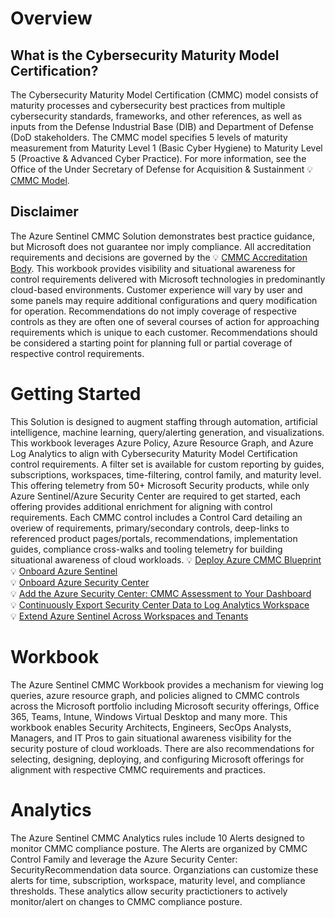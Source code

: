 # Overview
## What is the Cybersecurity Maturity Model Certification?
The Cybersecurity Maturity Model Certification (CMMC) model consists of maturity processes and cybersecurity best practices from multiple cybersecurity standards, frameworks, and other references, as well as inputs from the Defense Industrial Base (DIB) and Department of Defense (DoD stakeholders. The CMMC model specifies 5 levels of maturity measurement from Maturity Level 1 (Basic Cyber Hygiene) to Maturity Level 5 (Proactive & Advanced Cyber Practice). For more information, see the Office of the Under Secretary of Defense for Acquisition & Sustainment 💡[CMMC Model](https://www.acq.osd.mil/cmmc/draft.html).

## Disclaimer
The Azure Sentinel CMMC Solution demonstrates best practice guidance, but Microsoft does not guarantee nor imply compliance. All accreditation requirements and decisions are governed by the 💡 [CMMC Accreditation Body](https://www.cmmcab.org/c3pao-lp). This workbook provides visibility and situational awareness for control requirements delivered with Microsoft technologies in predominantly cloud-based environments. Customer experience will vary by user and some panels may require additional configurations and query modification for operation. Recommendations do not imply coverage of respective controls as they are often one of several courses of action for approaching requirements which is unique to each customer. Recommendations should be considered a starting point for planning full or partial coverage of respective control requirements. 

# Getting Started
This Solution is designed to augment staffing through automation, artificial intelligence, machine learning, query/alerting generation, and visualizations. This workbook leverages Azure Policy, Azure Resource Graph, and Azure Log Analytics to align with Cybersecurity Maturity Model Certification control requirements. A filter set is available for custom reporting by guides, subscriptions, workspaces, time-filtering, control family, and maturity level. This offering telemetry from 50+ Microsoft Security products, while only Azure Sentinel/Azure Security Center are required to get started, each offering provides additional enrichment for aligning with control requirements. Each CMMC control includes a Control Card detailing an overiew of requirements, primary/secondary controls, deep-links to referenced product pages/portals, recommendations, implementation guides, compliance cross-walks and tooling telemetry for building situational awareness of cloud workloads. 
💡 [Deploy Azure CMMC Blueprint](https://docs.microsoft.com/azure/governance/blueprints/samples/cmmc-l3)<br>
💡 [Onboard Azure Sentinel](https://docs.microsoft.com/azure/sentinel/quickstart-onboard)<br>
💡 [Onboard Azure Security Center](https://docs.microsoft.com/azure/security-center/security-center-get-started)<br>
💡 [Add the Azure Security Center: CMMC Assessment to Your Dashboard](https://docs.microsoft.com/azure/security-center/update-regulatory-compliance-packages#add-a-regulatory-standard-to-your-dashboard)<br>
💡 [Continuously Export Security Center Data to Log Analytics Workspace](https://docs.microsoft.com/azure/security-center/continuous-export)<br>
💡 [Extend Azure Sentinel Across Workspaces and Tenants](https://docs.microsoft.com/azure/sentinel/extend-sentinel-across-workspaces-tenants)<br>

# Workbook
The Azure Sentinel CMMC Workbook provides a mechanism for viewing log queries, azure resource graph, and policies aligned to CMMC controls across the Microsoft portfolio including Microsoft security offerings, Office 365, Teams, Intune, Windows Virtual Desktop and many more. This workbook enables Security Architects, Engineers, SecOps Analysts, Managers, and IT Pros to gain situational awareness visibility for the security posture of cloud workloads. There are also recommendations for selecting, designing, deploying, and configuring Microsoft offerings for alignment with respective CMMC requirements and practices.

# Analytics
The Azure Sentinel CMMC Analytics rules include 10 Alerts designed to monitor CMMC compliance posture. The Alerts are organized by CMMC Control Family and leverage the Azure Security Center: SecurityRecommendation data source. Organziations can customize these alerts for time, subscription, workspace, maturity level, and compliance thresholds. These analytics allow security practictioners to actively monitor/alert on changes to CMMC compliance posture. 